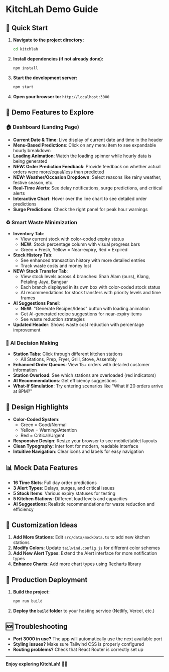 # KitchLah Demo Guide

## 🚀 Quick Start

1. **Navigate to the project directory:**
   ```bash
   cd kitchlah
   ```

2. **Install dependencies (if not already done):**
   ```bash
   npm install
   ```

3. **Start the development server:**
   ```bash
   npm start
   ```

4. **Open your browser to:** `http://localhost:3000`

## 📱 Demo Features to Explore

### 🏠 Dashboard (Landing Page)
- **Current Date & Time**: Live display of current date and time in the header
- **Menu-Based Predictions**: Click on any menu item to see expandable hourly breakdown
- **Loading Animation**: Watch the loading spinner while hourly data is being generated
- **NEW: Order Prediction Feedback**: Provide feedback on whether actual orders were more/equal/less than predicted
- **NEW: Weather/Occasion Dropdown**: Select reasons like rainy weather, festive season, etc.
- **Real-Time Alerts**: See delay notifications, surge predictions, and critical alerts
- **Interactive Chart**: Hover over the line chart to see detailed order predictions
- **Surge Predictions**: Check the right panel for peak hour warnings

### ♻️ Smart Waste Minimization
- **Inventory Tab**: 
  - View current stock with color-coded expiry status
  - **NEW**: Stock percentage column with visual progress bars
  - Green = Fresh, Yellow = Near-expiry, Red = Expired
- **Stock History Tab**:
  - See enhanced transaction history with more detailed entries
  - Track waste costs and money lost
- **NEW: Stock Transfer Tab**:
  - View stock levels across 4 branches: Shah Alam (ours), Klang, Petaling Jaya, Bangsar
  - Each branch displayed in its own box with color-coded stock status
  - AI recommendations for stock transfers with priority levels and time frames
- **AI Suggestions Panel**:
  - **NEW**: "Generate Recipes/Ideas" button with loading animation
  - Get AI-generated recipe suggestions for near-expiry items
  - See waste reduction strategies
- **Updated Header**: Shows waste cost reduction with percentage improvement

### 🤖 AI Decision Making
- **Station Tabs**: Click through different kitchen stations
  - All Stations, Prep, Fryer, Grill, Stove, Assembly
- **Enhanced Order Queues**: View 15+ orders with detailed customer information
- **Station Overload**: See which stations are overloaded (red indicators)
- **AI Recommendations**: Get efficiency suggestions
- **What-If Simulation**: Try entering scenarios like "What if 20 orders arrive at 8PM?"

## 🎨 Design Highlights

- **Color-Coded System**: 
  - Green = Good/Normal
  - Yellow = Warning/Attention
  - Red = Critical/Urgent
- **Responsive Design**: Resize your browser to see mobile/tablet layouts
- **Clean Typography**: Inter font for modern, readable interface
- **Intuitive Navigation**: Clear icons and labels for easy navigation

## 📊 Mock Data Features

- **16 Time Slots**: Full day order predictions
- **3 Alert Types**: Delays, surges, and critical issues
- **5 Stock Items**: Various expiry statuses for testing
- **5 Kitchen Stations**: Different load levels and capacities
- **AI Suggestions**: Realistic recommendations for waste reduction and efficiency

## 🔧 Customization Ideas

1. **Add More Stations**: Edit `src/data/mockData.ts` to add new kitchen stations
2. **Modify Colors**: Update `tailwind.config.js` for different color schemes
3. **Add New Alert Types**: Extend the Alert interface for more notification types
4. **Enhance Charts**: Add more chart types using Recharts library

## 🚀 Production Deployment

1. **Build the project:**
   ```bash
   npm run build
   ```

2. **Deploy the `build` folder** to your hosting service (Netlify, Vercel, etc.)

## 🆘 Troubleshooting

- **Port 3000 in use?** The app will automatically use the next available port
- **Styling issues?** Make sure Tailwind CSS is properly configured
- **Routing problems?** Check that React Router is correctly set up

---

**Enjoy exploring KitchLah!** 🍳✨
